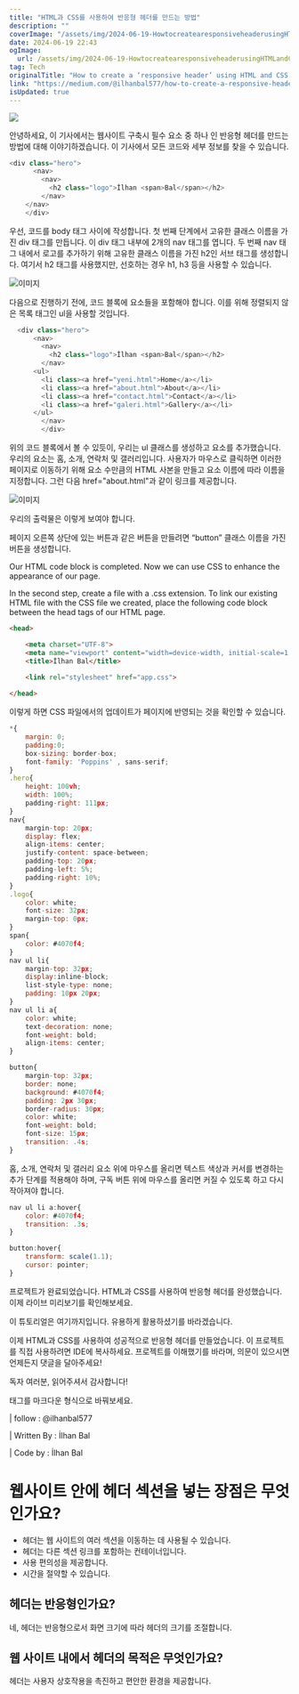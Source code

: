 ```yaml
---
title: "HTML과 CSS를 사용하여 반응형 헤더를 만드는 방법"
description: ""
coverImage: "/assets/img/2024-06-19-HowtocreatearesponsiveheaderusingHTMLandCSS_0.png"
date: 2024-06-19 22:43
ogImage: 
  url: /assets/img/2024-06-19-HowtocreatearesponsiveheaderusingHTMLandCSS_0.png
tag: Tech
originalTitle: "How to create a ‘responsive header’ using HTML and CSS ?"
link: "https://medium.com/@ilhanbal577/how-to-create-a-responsive-header-using-html-and-css-929b087e38d0"
isUpdated: true
---
```






<img src="/assets/img/2024-06-19-HowtocreatearesponsiveheaderusingHTMLandCSS_0.png" />

안녕하세요, 이 기사에서는 웹사이트 구축시 필수 요소 중 하나 인 반응형 헤더를 만드는 방법에 대해 이야기하겠습니다. 이 기사에서 모든 코드와 세부 정보를 찾을 수 있습니다.

```js
<div class="hero">
      <nav>
        <nav>
          <h2 class="logo">İlhan <span>Bal</span></h2>
        </nav>
    </nav>
    </div>
```

우선, 코드를 body 태그 사이에 작성합니다. 첫 번째 단계에서 고유한 클래스 이름을 가진 div 태그를 만듭니다. 이 div 태그 내부에 2개의 nav 태그를 엽니다. 두 번째 nav 태그 내에서 로고를 추가하기 위해 고유한 클래스 이름을 가진 h2인 서브 태그를 생성합니다. 여기서 h2 태그를 사용했지만, 선호하는 경우 h1, h3 등을 사용할 수 있습니다.


<div class="content-ad"></div>


![이미지](/assets/img/2024-06-19-HowtocreatearesponsiveheaderusingHTMLandCSS_1.png)

다음으로 진행하기 전에, 코드 블록에 요소들을 포함해야 합니다. 이를 위해 정렬되지 않은 목록 태그인 ul을 사용할 것입니다.

```js
  <div class="hero">
      <nav>
        <nav>
          <h2 class="logo">İlhan <span>Bal</span></h2>
        </nav>
      <ul>
        <li class><a href="yeni.html">Home</a></li>
        <li class><a href="about.html">About</a></li>
        <li class><a href="contact.html">Contact</a></li>
        <li class><a href="galeri.html">Gallery</a></li>
      </ul>
        </nav>
        </div>
``` 


<div class="content-ad"></div>

위의 코드 블록에서 볼 수 있듯이, 우리는 ul 클래스를 생성하고 요소를 추가했습니다. 우리의 요소는 홈, 소개, 연락처 및 갤러리입니다. 사용자가 마우스로 클릭하면 이러한 페이지로 이동하기 위해 요소 수만큼의 HTML 사본을 만들고 요소 이름에 따라 이름을 지정합니다. 그런 다음 href="about.html"과 같이 링크를 제공합니다.

![이미지](/assets/img/2024-06-19-HowtocreatearesponsiveheaderusingHTMLandCSS_2.png)

우리의 출력물은 이렇게 보여야 합니다.

페이지 오른쪽 상단에 있는 버튼과 같은 버튼을 만들려면 “button” 클래스 이름을 가진 버튼을 생성합니다.

<div class="content-ad"></div>


Our HTML code block is completed. Now we can use CSS to enhance the appearance of our page.

In the second step, create a file with a .css extension. To link our existing HTML file with the CSS file we created, place the following code block between the head tags of our HTML page.

```html
<head>

    <meta charset="UTF-8">
    <meta name="viewport" content="width=device-width, initial-scale=1.0">
    <title>İlhan Bal</title>

    <link rel="stylesheet" href="app.css"> 
 
</head>
```


<div class="content-ad"></div>

이렇게 하면 CSS 파일에서의 업데이트가 페이지에 반영되는 것을 확인할 수 있습니다.

```js
*{
    margin: 0;
    padding:0;
    box-sizing: border-box;
    font-family: 'Poppins' , sans-serif;
}
.hero{
    height: 100vh;
    width: 100%;
    padding-right: 111px;
}
nav{
    margin-top: 20px;
    display: flex;
    align-items: center;
    justify-content: space-between;
    padding-top: 20px;
    padding-left: 5%;
    padding-right: 10%;
}
.logo{
    color: white;
    font-size: 32px;
    margin-top: 0px;
}
span{
    color: #4070f4;
}
nav ul li{
    margin-top: 32px;
    display:inline-block;
    list-style-type: none;
    padding: 10px 20px;
}
nav ul li a{
    color: white;
    text-decoration: none;
    font-weight: bold;
    align-items: center;
}

button{
    margin-top: 32px;  
    border: none;
    background: #4070f4;
    padding: 2px 30px;
    border-radius: 30px;
    color: white;
    font-weight: bold;
    font-size: 15px;
    transition: .4s;
}
```

홈, 소개, 연락처 및 갤러리 요소 위에 마우스를 올리면 텍스트 색상과 커서를 변경하는 추가 단계를 적용해야 하며, 구독 버튼 위에 마우스를 올리면 커질 수 있도록 하고 다시 작아져야 합니다.

```js
nav ul li a:hover{
    color: #4070f4;
    transition: .3s;
}

button:hover{
    transform: scale(1.1);
    cursor: pointer;
}
```

<div class="content-ad"></div>

프로젝트가 완료되었습니다. HTML과 CSS를 사용하여 반응형 헤더를 완성했습니다. 이제 라이브 미리보기를 확인해보세요.

이 튜토리얼은 여기까지입니다. 유용하게 활용하셨기를 바라겠습니다.

이제 HTML과 CSS를 사용하여 성공적으로 반응형 헤더를 만들었습니다. 이 프로젝트를 직접 사용하려면 IDE에 복사하세요. 프로젝트를 이해했기를 바라며, 의문이 있으시면 언제든지 댓글을 달아주세요!

독자 여러분, 읽어주셔서 감사합니다!

<div class="content-ad"></div>

태그를 마크다운 형식으로 바꿔보세요.

| follow : @ilhanbal577

| Written By : İlhan Bal

| Code by : İlhan Bal

# 웹사이트 안에 헤더 섹션을 넣는 장점은 무엇인가요?

<div class="content-ad"></div>

- 헤더는 웹 사이트의 여러 섹션을 이동하는 데 사용될 수 있습니다.
- 헤더는 다른 섹션 링크를 포함하는 컨테이너입니다.
- 사용 편의성을 제공합니다.
- 시간을 절약할 수 있습니다.

## 헤더는 반응형인가요?

네, 헤더는 반응형으로서 화면 크기에 따라 헤더의 크기를 조절합니다.

## 웹 사이트 내에서 헤더의 목적은 무엇인가요?

<div class="content-ad"></div>

헤더는 사용자 상호작용을 촉진하고 편안한 환경을 제공합니다.
